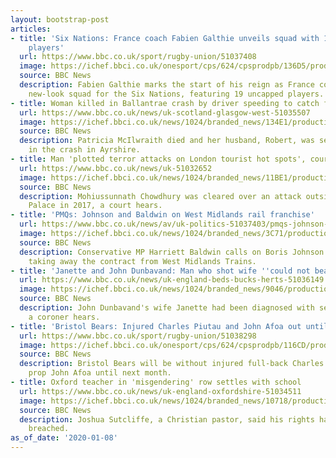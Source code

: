 ```yaml
---
layout: bootstrap-post
articles:
- title: 'Six Nations: France coach Fabien Galthie unveils squad with 19 uncapped
    players'
  url: https://www.bbc.co.uk/sport/rugby-union/51037408
  image: https://ichef.bbci.co.uk/onesport/cps/624/cpsprodpb/136D5/production/_110437597_olllivon_getty.jpg
  source: BBC News
  description: Fabien Galthie marks the start of his reign as France coach with a
    new-look squad for the Six Nations, featuring 19 uncapped players.
- title: Woman killed in Ballantrae crash by driver speeding to catch ferry
  url: https://www.bbc.co.uk/news/uk-scotland-glasgow-west-51035507
  image: https://ichef.bbci.co.uk/news/1024/branded_news/134E1/production/_110437097_deathcrashcouple.jpg
  source: BBC News
  description: Patricia McIlwraith died and her husband, Robert, was seriously injured
    in the crash in Ayrshire.
- title: Man 'plotted terror attacks on London tourist hot spots', court hears
  url: https://www.bbc.co.uk/news/uk-51032652
  image: https://ichef.bbci.co.uk/news/1024/branded_news/11BE1/production/_110437627_mediaitem110437626.jpg
  source: BBC News
  description: Mohiussunnath Chowdhury was cleared over an attack outside Buckingham
    Palace in 2017, a court hears.
- title: 'PMQs: Johnson and Baldwin on West Midlands rail franchise'
  url: https://www.bbc.co.uk/news/av/uk-politics-51037403/pmqs-johnson-and-baldwin-on-west-midlands-rail-franchise
  image: https://ichef.bbci.co.uk/news/1024/branded_news/3C71/production/_110437451_p07zthbn.jpg
  source: BBC News
  description: Conservative MP Harriett Baldwin calls on Boris Johnson to look at
    taking away the contract from West Midlands Trains.
- title: 'Janette and John Dunbavand: Man who shot wife ''could not bear her suffering'''
  url: https://www.bbc.co.uk/news/uk-england-beds-bucks-herts-51036149
  image: https://ichef.bbci.co.uk/news/1024/branded_news/9046/production/_106143963_sbna-janettedunbavandwhenmayor.jpg
  source: BBC News
  description: John Dunbavand's wife Janette had been diagnosed with severe dementia,
    a coroner hears.
- title: 'Bristol Bears: Injured Charles Piutau and John Afoa out until February'
  url: https://www.bbc.co.uk/sport/rugby-union/51038298
  image: https://ichef.bbci.co.uk/onesport/cps/624/cpsprodpb/116CD/production/_110437317_gettyimages-1197853124.jpg
  source: BBC News
  description: Bristol Bears will be without injured full-back Charles Piutau and
    prop John Afoa until next month.
- title: Oxford teacher in 'misgendering' row settles with school
  url: https://www.bbc.co.uk/news/uk-england-oxfordshire-51034511
  image: https://ichef.bbci.co.uk/news/1024/branded_news/10718/production/_98725376_joshuasutcliffe.jpg
  source: BBC News
  description: Joshua Sutcliffe, a Christian pastor, said his rights had been "maliciously"
    breached.
as_of_date: '2020-01-08'
---
```


